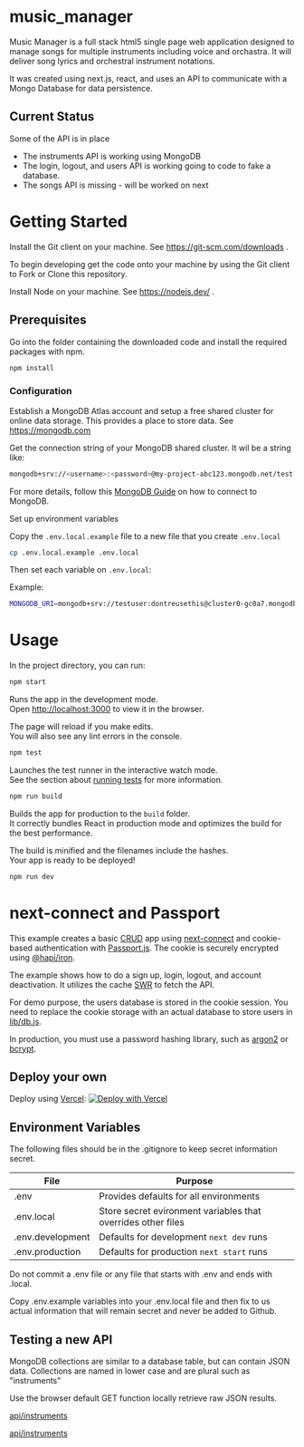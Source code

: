 # music_manager

Music Manager is a full stack html5 single page web application designed to manage songs for multiple instruments including voice and orchastra.  It will deliver song lyrics and orchestral instrument notations.

It was created using next.js, react, and uses an API to communicate with a Mongo Database for data persistence.

## Current Status

Some of the API is in place
* The instruments API is working using MongoDB
* The login, logout, and users API is working going to code to fake a database.
* The songs API is missing - will be worked on next


# Getting Started

Install the Git client on your machine. See https://git-scm.com/downloads .

To begin developing get the code onto your machine by using the Git client to Fork or Clone this repository.

Install Node on your machine. See https://nodejs.dev/ .

## Prerequisites

Go into the folder containing the downloaded code and install the required packages with npm.

```bash
npm install
```

### Configuration

Establish a MongoDB Atlas account and setup a free shared cluster for online data storage. This provides a place to store data. See https://mongodb.com

Get the connection string of your MongoDB shared cluster. It wil be a string like:

```bash
mongodb+srv://<username>:<password>@my-project-abc123.mongodb.net/test?retryWrites=true&w=majority
```

For more details, follow this [MongoDB Guide](https://docs.mongodb.com/guides/server/drivers/) on how to connect to MongoDB.


Set up environment variables

Copy the `.env.local.example` file to a new file that you create `.env.local`

```bash
cp .env.local.example .env.local
```

Then set each variable on `.env.local`:

Example:

```bash
MONGODB_URI=mongodb+srv://testuser:dontreusethis@cluster0-gc0a7.mongodb.net/music?retryWrites=true&w=majority
```

# Usage

In the project directory, you can run:

```bash
npm start
```

Runs the app in the development mode.\
Open [http://localhost:3000](http://localhost:3000) to view it in the browser.

The page will reload if you make edits.\
You will also see any lint errors in the console.

```bash
npm test
```

Launches the test runner in the interactive watch mode.\
See the section about [running tests](https://facebook.github.io/create-react-app/docs/running-tests) for more information.

```bash
npm run build
```

Builds the app for production to the `build` folder.\
It correctly bundles React in production mode and optimizes the build for the best performance.

The build is minified and the filenames include the hashes.\
Your app is ready to be deployed!

```bash
npm run dev
```


# next-connect and Passport

This example creates a basic [CRUD](https://en.wikipedia.org/wiki/Create,_read,_update_and_delete) app using [next-connect](https://github.com/hoangvvo/next-connect) and cookie-based authentication with [Passport.js](http://www.passportjs.org/). The cookie is securely encrypted using [@hapi/iron](https://github.com/hapijs/iron).

The example shows how to do a sign up, login, logout, and account deactivation. It utilizes the cache [SWR](https://swr.now.sh/) to fetch the API.

For demo purpose, the users database is stored in the cookie session. You need to replace the cookie storage with an actual database to store users in [lib/db.js](lib/db.js).

In production, you must use a password hashing library, such as [argon2](https://github.com/ranisalt/node-argon2) or [bcrypt](https://www.npmjs.com/package/bcrypt).

## Deploy your own

Deploy using [Vercel](https://vercel.com): 
[![Deploy with Vercel](https://vercel.com/button)](https://vercel.com/import/project?template=https://github.com/spopp20/music_manager)


## Environment Variables

The following files should be in the .gitignore to keep secret information secret.

| File | Purpose |
|---|---|
| .env | Provides defaults for all environments |
| .env.local | Store secret evironment variables that overrides other files |
| .env.development | Defaults for development `next dev` runs |
| .env.production | Defaults for production `next start` runs |

Do not commit a .env file or any file that starts with .env and ends with .local.

Copy .env.example variables into your .env.local file and then fix to us actual information that will remain secret and never be added to Github.

## Testing a new API

MongoDB collections are similar to a database table, but can contain JSON data. 
Collections are named in lower case and are plural such as "instruments"
 
Use the browser default GET function locally retrieve raw JSON results.

[api/instruments](http://localhost:3000/api/instruments)

[api/instruments](http://localhost:3000/api/songs)
